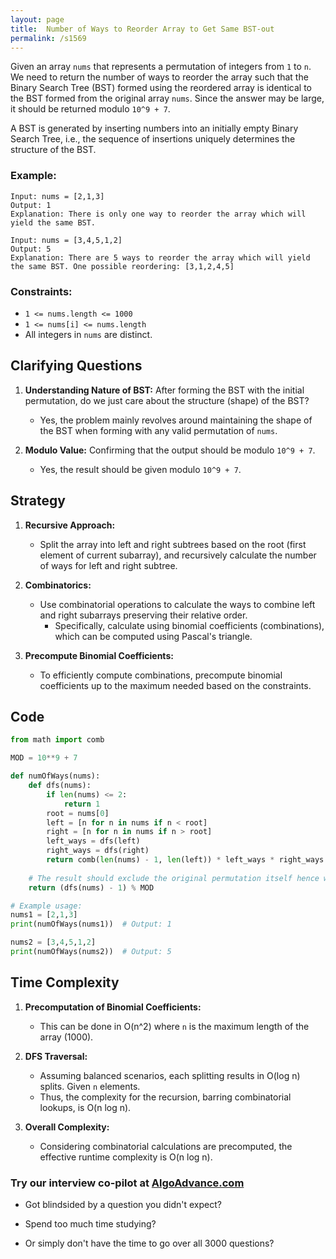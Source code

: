 ```yaml
---
layout: page
title:  Number of Ways to Reorder Array to Get Same BST-out
permalink: /s1569
---
```


Given an array `nums` that represents a permutation of integers from `1` to `n`. We need to return the number of ways to reorder the array such that the Binary Search Tree (BST) formed using the reordered array is identical to the BST formed from the original array `nums`. Since the answer may be large, it should be returned modulo `10^9 + 7`.

A BST is generated by inserting numbers into an initially empty Binary Search Tree, i.e., the sequence of insertions uniquely determines the structure of the BST.

### Example:
```
Input: nums = [2,1,3]
Output: 1
Explanation: There is only one way to reorder the array which will yield the same BST.
```

```
Input: nums = [3,4,5,1,2]
Output: 5
Explanation: There are 5 ways to reorder the array which will yield the same BST. One possible reordering: [3,1,2,4,5]
```

### Constraints:
- `1 <= nums.length <= 1000`
- `1 <= nums[i] <= nums.length`
- All integers in `nums` are distinct.

## Clarifying Questions

1. **Understanding Nature of BST:** After forming the BST with the initial permutation, do we just care about the structure (shape) of the BST?
   - Yes, the problem mainly revolves around maintaining the shape of the BST when forming with any valid permutation of `nums`.

2. **Modulo Value:** Confirming that the output should be modulo `10^9 + 7`.
   - Yes, the result should be given modulo `10^9 + 7`.

## Strategy

1. **Recursive Approach:** 
   - Split the array into left and right subtrees based on the root (first element of current subarray), and recursively calculate the number of ways for left and right subtree.
   
2. **Combinatorics:**
   - Use combinatorial operations to calculate the ways to combine left and right subarrays preserving their relative order.
     - Specifically, calculate using binomial coefficients (combinations), which can be computed using Pascal's triangle.

3. **Precompute Binomial Coefficients:**
   - To efficiently compute combinations, precompute binomial coefficients up to the maximum needed based on the constraints.

## Code

```python
from math import comb

MOD = 10**9 + 7

def numOfWays(nums):
    def dfs(nums):
        if len(nums) <= 2:
            return 1
        root = nums[0]
        left = [n for n in nums if n < root]
        right = [n for n in nums if n > root]
        left_ways = dfs(left)
        right_ways = dfs(right)
        return comb(len(nums) - 1, len(left)) * left_ways * right_ways % MOD
    
    # The result should exclude the original permutation itself hence we do -1
    return (dfs(nums) - 1) % MOD

# Example usage:
nums1 = [2,1,3]
print(numOfWays(nums1))  # Output: 1

nums2 = [3,4,5,1,2]
print(numOfWays(nums2))  # Output: 5
```

## Time Complexity

1. **Precomputation of Binomial Coefficients:**
   - This can be done in O(n^2) where `n` is the maximum length of the array (1000).

2. **DFS Traversal:**
   - Assuming balanced scenarios, each splitting results in O(log n) splits. Given `n` elements.
   - Thus, the complexity for the recursion, barring combinatorial lookups, is O(n log n).

3. **Overall Complexity:**
   - Considering combinatorial calculations are precomputed, the effective runtime complexity is O(n log n).


### Try our interview co-pilot at [AlgoAdvance.com](https://algoAdvance.com)

- Got blindsided by a question you didn't expect?

- Spend too much time studying?

- Or simply don't have the time to go over all 3000 questions?

